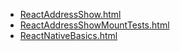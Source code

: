 * [ReactAddressShow.html](ReactAddressShow.html)
* [ReactAddressShowMountTests.html](ReactAddressShowMountTests.html)
* [ReactNativeBasics.html](ReactNativeBasics.html)
